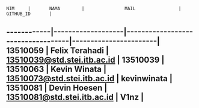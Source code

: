 	NIM		|		NAMA		|				MAIL				|		GITHUB_ID		|
------------|-------------------|-----------------------------------|-----------------------|
  13510059	|	Felix Terahadi	|	13510039@std.stei.itb.ac.id		|	  13510039	|
  13510063	|   Kevin Winata	|	13510073@std.stei.itb.ac.id		|	 	kevinwinata		|
  13510081	|   Devin Hoesen	|	13510081@std.stei.itb.ac.id		|		  V1nz			|
---------------------------------------------------------------------------------------------
